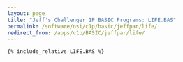 ```yaml
---
layout: page
title: "Jeff's Challenger 1P BASIC Programs: LIFE.BAS"
permalink: /software/osi/c1p/basic/jeffpar/life/
redirect_from: /apps/c1p/BASIC/jeffpar/life/
---
```


```basic
{% include_relative LIFE.BAS %}
```
